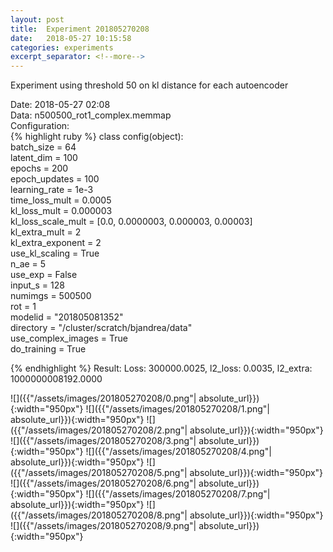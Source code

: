 ```yaml
---
layout: post
title:  Experiment 201805270208
date:   2018-05-27 10:15:58
categories: experiments
excerpt_separator: <!--more-->
---
```

Experiment using threshold 50 on kl distance for each autoencoder  

 <!--more-->
Date: 2018-05-27 02:08  
Data: n500500_rot1_complex.memmap  
Configuration:   
{% highlight ruby %}
class config(object):  
    batch_size = 64  
    latent_dim = 100  
    epochs = 200  
    epoch_updates = 100  
    learning_rate = 1e-3   
    time_loss_mult = 0.0005   
    kl_loss_mult = 0.000003  
    kl_loss_scale_mult = [0.0, 0.0000003, 0.000003, 0.00003]  
    kl_extra_mult = 2  
    kl_extra_exponent = 2  
    use_kl_scaling = True  
    n_ae = 5  
    use_exp = False  
    input_s = 128  
    numimgs = 500500  
    rot = 1  
    modelid = "201805081352"  
    directory = "/cluster/scratch/bjandrea/data"  
    use_complex_images =  True  
    do_training = True  
  
{% endhighlight %}
Result: Loss: 300000.0025, l2_loss: 0.0035, l2_extra: 1000000008192.0000  

![]({{"/assets/images/201805270208/0.png"| absolute_url}}){:width="950px"}
![]({{"/assets/images/201805270208/1.png"| absolute_url}}){:width="950px"}
![]({{"/assets/images/201805270208/2.png"| absolute_url}}){:width="950px"}
![]({{"/assets/images/201805270208/3.png"| absolute_url}}){:width="950px"}
![]({{"/assets/images/201805270208/4.png"| absolute_url}}){:width="950px"}
![]({{"/assets/images/201805270208/5.png"| absolute_url}}){:width="950px"}
![]({{"/assets/images/201805270208/6.png"| absolute_url}}){:width="950px"}
![]({{"/assets/images/201805270208/7.png"| absolute_url}}){:width="950px"}
![]({{"/assets/images/201805270208/8.png"| absolute_url}}){:width="950px"}
![]({{"/assets/images/201805270208/9.png"| absolute_url}}){:width="950px"}
